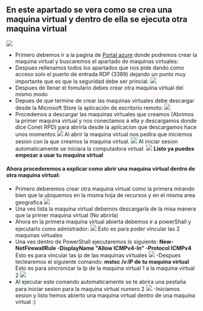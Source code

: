 ## En este apartado se vera como se crea una maquina virtual y dentro de ella se ejecuta otra maquina virtual
![](logoVM.png)
- Primero debemos ir a la pagina de [Portal azure](https://portal.azure.com/#home) donde podremos crear la maquina virtual y buscaremos el apartado de maquinas virtuales:
- Despues rellenamos todos los apartados que  nos pide dando como acceso solo el puerto de entrada RDP (3389) dejando un punto muy importante que es que la seguridad debe ser princial.
![](Llenadoformulario.png)
- Despues de llenar el fomulario debes crear otra maquina virtual del mismo modo
- Depues de que termine de crear las maquinas virtuales debe descargar desde la Microsoft Store la aplicación de escritorio remoto: 
![](AppDescargar.png)
- Procedemos a descargar las maquinas virtuales que creamos (Abrimos la primer maquina virtual y nos conectamos a ella y descargamos donde dice Conet RPD) para abrirla desde la aplicacion que descargamos hace unos momentos
![](DescargarVM.png)
Al abrir la maquina virtual nos pedira que iniciemos sesion con la que creamos la maquina virtual.
![](CuentaInicio.png)
Al iniciar sesion automaticamente se iniciara la computadora virtual.
![](MV1.png)
**Listo ya puedes empezar a usar tu maquina virtual**

#### Ahora procederemos a explicar como abrir una maquina virtual dentro de otra maquina virtual:

- Primero deberemos crear otra maquina virtual como la primera mirando bien que la ubiquemos en la misma hoja de recursos y en el misma area geografica 
![](Maquina2.png)
- Una ves lista la maquina virtual debemos descargarla de la misa manera que la primer maquina virtual (No abrirla)
- Ahora en la primera maquina virtual abierta debemos ir a powerShall y ejecutarlo como admistrador:
![](PoweShall.png)
Esto es para poder vincular las 2 maquinas virtuales
- Una ves dentro de PowerShall ejecutaremos lo siguiente:
**New-NetFirewallRule -DisplayName "Allow ICMPv4-In" -Protocol ICMPv4**
Esto es para vincular las ip de las maquinas virtuales
![](AnclarMV.png)
-Despues teclearemos el siguiente comando:
**mstsc /v:IP de tu maquina virtual**
Esto es para sincronizar la Ip de la maquina virtual 1 a la maquina virtual 2
![](Codigo.png)
- Al ejecutar este comando automaticamente se te abrira una pestaña para iniciar sesion para la  maquina virtual numero 2
![](IniciarMV2.png)
-Iniciamos sesion y listo hemos abierto una maquina virtual dentro de una maquina virtual :) 